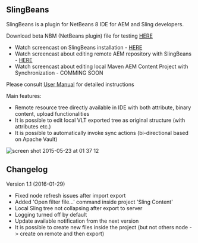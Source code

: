 SlingBeans
----------
SlingBeans is a plugin for NetBeans 8 IDE for AEM and Sling developers.

Download beta NBM (NetBeans plugin) file for testing [HERE](https://github.com/jkan997/SlingBeans/blob/master/dist/org-jkan997-slingbeans.nbm?raw=true)

* Watch screencast on SlingBeans installation - [HERE](http://youtu.be/uZPBTn3Ho7E)
* Watch screencast about editing remote AEM repository with SlingBeans - [HERE](https://youtu.be/8X9r-6w2FM4)
* Watch screencast about editing local Maven AEM Content Project with Synchronization - COMMING SOON


Please consult [User Manual](https://github.com/jkan997/SlingBeans/wiki/User-manual) for detailed instructions


Main features:
* Remote resource tree directly available in IDE with both attribute, binary content, upload functionalities
* It is possible to edit local VLT exported tree as original structure (with attributes etc.)
* It is possible to automatically invoke sync actions (bi-directional based on Apache Vault)

![screen shot 2015-05-23 at 01 37 12](https://cloud.githubusercontent.com/assets/2896358/7781298/6b6fcfea-00ec-11e5-90d2-71ea33f4464d.png)

Changelog
----------
Version 1.1 (2016-01-29)
* Fixed node refresh issues after import export
* Added 'Open filter file...' command inside project 'Sling Content' 
* Local Sling tree not collapsing after export to server
* Logging turned off by default
* Update available notification from the next version
* It is possible to create new files inside the project (but not others node -> create on remote and then export)
